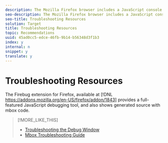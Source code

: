 ```yaml
---
description: The Mozilla Firefox browser includes a JavaScript console that quickly finds and lists the JavaScript errors in your page.
seo-description: The Mozilla Firefox browser includes a JavaScript console that quickly finds and lists the JavaScript errors in your page.
seo-title: Troubleshooting Resources
solution: Target
title: Troubleshooting Resources
topic: Recommendations
uuid: 45ad0cc5-edce-46fb-9b14-b56348d3f1b3
index: y
internal: n
snippet: y
translate: y
---
```


# Troubleshooting Resources


The Firebug extension for Firefox, available at [!DNL  https://addons.mozilla.org/en-US/firefox/addon/1843] provides a full-featured JavaScript debugging tool, and also shows generated source with mbox code. 
>[!MORE_LIKE_THIS]
>
>* [ Troubleshooting the Debug Window ](r_Troubleshooting_the_Debug_Window.md#reference_66397C1A54254F58BCF4FF552A204DD7)
>* [ Mbox Troubleshooting Guide ](r_Mbox_Troubleshooting_Guide.md#reference_45B74286990B4B9883A3B46B0FDFE1C8)
